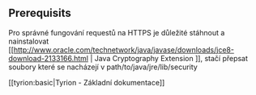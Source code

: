 ## Prerequisits

Pro správné fungování requestů na HTTPS je důležité stáhnout a nainstalovat [[http://www.oracle.com/technetwork/java/javase/downloads/jce8-download-2133166.html
| Java Cryptography Extension ]], stačí přepsat soubory které se nacházejí v path/to/java/jre/lib/security

[[tyrion:basic|Tyrion - Základní dokumentace]]
